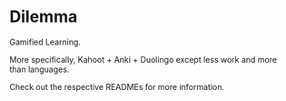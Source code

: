 # Dilemma

Gamified Learning.

More specifically, Kahoot + Anki + Duolingo except less work and more than languages.

Check out the respective READMEs for more information.
